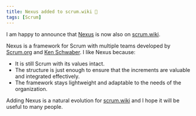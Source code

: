 ```yaml
---
title: Nexus added to scrum.wiki 🌟
tags: [Scrum]
---
```


I am happy to announce that [Nexus](https://scrum.wiki/Nexus) is now also on [scrum.wiki](https://scrum.wiki).

Nexus is a framework for Scrum with multiple teams developed by [Scrum.org](https://www.scrum.org) and [Ken Schwaber](https://kenschwaber.wordpress.com/).
I like Nexus because:
- It is still Scrum with its values intact.
- The structure is just enough to ensure that the increments are valuable and integrated effectively.
- The framework stays lightweight and adaptable to the needs of the organization.

Adding Nexus is a natural evolution for [scrum.wiki](https://scrum.wiki) and I hope it will be useful to many people.
